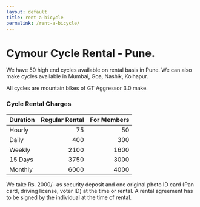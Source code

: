 ```yaml
---
layout: default
title: rent-a-bicycle
permalink: /rent-a-bicycle/
---
```


# Cymour Cycle Rental - Pune. #

We have 50 high end cycles available on rental basis in Pune. We can also make cycles available in Mumbai, Goa, Nashik, Kolhapur.

All cycles are mountain bikes of GT Aggressor 3.0 make.

### Cycle Rental Charges ###

Duration|Regular Rental|For Members
:--|--:|--:		
Hourly|75 |50
Daily|400|300
Weekly|2100 |1600
15 Days|3750|3000
Monthly|6000|4000

We take Rs. 2000/- as security deposit and one original photo ID card (Pan card, driving license, voter ID) at the time or rental. A rental agreement has to be signed by the individual at the time of rental.